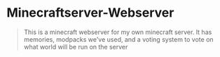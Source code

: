 # Minecraftserver-Webserver

> This is a minecraft webserver for my own minecraft server. It has memories, modpacks we've used, and a voting system to vote on what world will be run on the server
